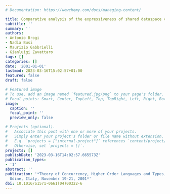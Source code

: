 ```yaml
---
# Documentation: https://wowchemy.com/docs/managing-content/

title: Comparative analysis of the expressiveness of shared dataspace coordination
subtitle: ''
summary: ''
authors:
- Antonio Brogi
- Nadia Busi
- Maurizio Gabbrielli
- Gianluigi Zavattaro
tags: []
categories: []
date: '2001-01-01'
lastmod: 2023-03-16T15:02:57+01:00
featured: false
draft: false

# Featured image
# To use, add an image named `featured.jpg/png` to your page's folder.
# Focal points: Smart, Center, TopLeft, Top, TopRight, Left, Right, BottomLeft, Bottom, BottomRight.
image:
  caption: ''
  focal_point: ''
  preview_only: false

# Projects (optional).
#   Associate this post with one or more of your projects.
#   Simply enter your project's folder or file name without extension.
#   E.g. `projects = ["internal-project"]` references `content/project/deep-learning/index.md`.
#   Otherwise, set `projects = []`.
projects: []
publishDate: '2023-03-16T14:02:57.665573Z'
publication_types:
- '1'
abstract: ''
publication: '*Theory of Concurrency, Higher Order Languages and Types, TOSCA 2001,
  Udine, Italy, November 19-21, 2001*'
doi: 10.1016/S1571-0661(04)00322-6
---
```

